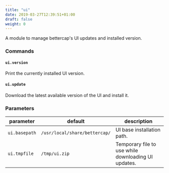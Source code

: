 ```yaml
---
title: "ui"
date: 2019-03-27T12:39:51+01:00
draft: false
weight: 0
---
```


A module to manage bettercap's UI updates and installed version.

### Commands

#### `ui.version` 

Print the currently installed UI version.

#### `ui.update`

Download the latest available version of the UI and install it.

### Parameters

| parameter | default | description |
|-----------|---------|-------------|
| `ui.basepath` | `/usr/local/share/bettercap/` | UI base installation path. |
| `ui.tmpfile` | `/tmp/ui.zip` | Temporary file to use while downloading UI updates. |
